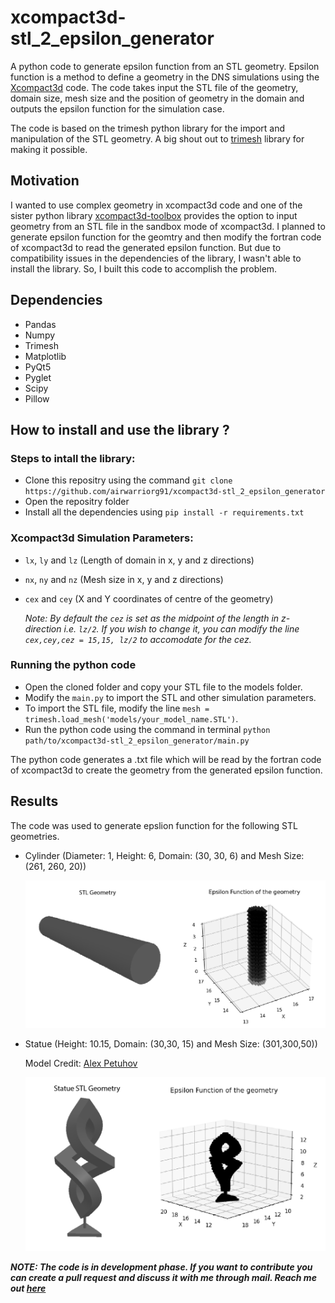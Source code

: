 # xcompact3d-stl_2_epsilon_generator
A python code to generate epsilon function from an STL geometry. Epsilon function is a method to define a geometry in the DNS simulations using the [Xcompact3d](https://github.com/xcompact3d/Incompact3d) code. The code takes input the STL file of the geometry, domain size, mesh size and the position of geometry in the domain and outputs the epsilon function for the simulation case. 

The code is based on the trimesh python library for the import and manipulation of the STL geometry. A big shout out to [trimesh](https://github.com/mikedh/trimesh) library for making it possible. 

## Motivation
I wanted to use complex geometry in xcompact3d code and one of the sister python library [xcompact3d-toolbox](https://github.com/fschuch/xcompact3d_toolbox/) provides the option to input geometry from an STL file in the sandbox mode of xcompact3d. I planned to generate epsilon function for the geomtry and then modify the fortran code of xcompact3d to read the generated epsilon function. But due to compatibility issues in the dependencies of the library, I wasn't able to install the library. So, I built this code to accomplish the problem.

## Dependencies
+ Pandas
+ Numpy
+ Trimesh
+ Matplotlib
+ PyQt5
+ Pyglet
+ Scipy
+ Pillow

## How to install and use the library ?
### Steps to intall the library:
+ Clone this repositry using the command `git clone https://github.com/airwarriorg91/xcompact3d-stl_2_epsilon_generator`
+ Open the repositry folder
+ Install all the dependencies using `pip install -r requirements.txt`

### Xcompact3d Simulation Parameters:
+ `lx`, `ly` and `lz` (Length of domain in x, y and z directions)
+ `nx`, `ny` and `nz` (Mesh size in x, y and z directions)
+ `cex` and `cey` (X and Y coordinates of centre of the geometry)

  _Note: By default the `cez` is set as the midpoint of the length in z-direction i.e. `lz/2`. If you wish to change it, you can modify the line 
  `cex,cey,cez = 15,15, lz/2` to accomodate for the cez._

### Running the python code
+ Open the cloned folder and copy your STL file to the models folder.
+ Modify the `main.py` to import the STL and other simulation parameters.
+ To import the STL file, modify the line `mesh = trimesh.load_mesh('models/your_model_name.STL')`.
+ Run the python code using the command in terminal `python path/to/xcompact3d-stl_2_epsilon_generator/main.py`

The python code generates a .txt file which will be read by the fortran code of xcompact3d to create the geometry from the generated epsilon function.


## Results
The code was used to generate epslion function for the following STL geometries.

* Cylinder (Diameter: 1, Height: 6, Domain: (30, 30, 6) and Mesh Size: (261, 260, 20))

  ![Cylinder STL Geometry visualized and converted into Epsilon function using the code](/images/cylinder.png)

* Statue (Height: 10.15, Domain: (30,30, 15) and Mesh Size: (301,300,50))
  
  Model Credit: [Alex Petuhov](https://grabcad.com/library/abstraction-2)

  ![Statue STL Geometry visualized and converted into Epsilon function using the code](/images/statue.png)

***NOTE: The code is in development phase. If you want to contribute you can create a pull request and discuss it with me through mail. Reach me out [here](mailto:gauravxpgupta@gmail.com)***
